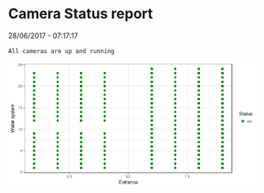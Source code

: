 Camera Status report
================
28/06/2017 - 07:17:17

    All cameras are up and running

![](camreport_files/figure-markdown_github/unnamed-chunk-2-1.png)
